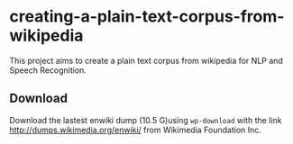 creating-a-plain-text-corpus-from-wikipedia
===========================================

This project aims to create a plain text corpus from wikipedia for NLP and Speech Recognition.

Download 
--------

Download the lastest enwiki dump (10.5 G)using <code>wp-download</code> with the link http://dumps.wikimedia.org/enwiki/ from Wikimedia Foundation Inc.
